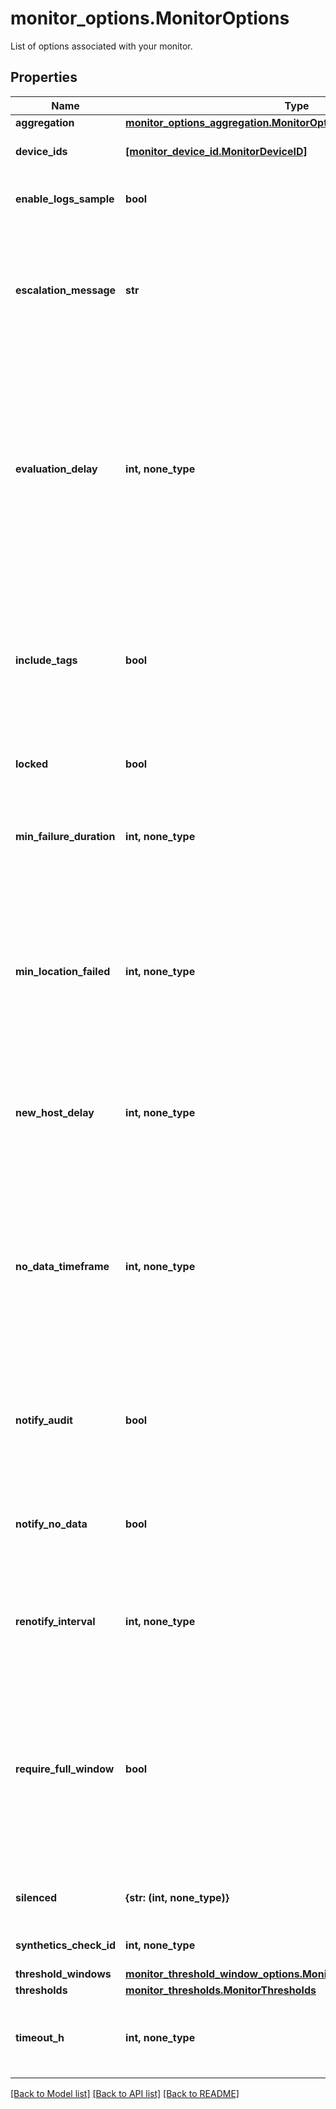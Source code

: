# monitor_options.MonitorOptions

List of options associated with your monitor.
## Properties
Name | Type | Description | Notes
------------ | ------------- | ------------- | -------------
**aggregation** | [**monitor_options_aggregation.MonitorOptionsAggregation**](MonitorOptionsAggregation.md) |  | [optional] 
**device_ids** | [**[monitor_device_id.MonitorDeviceID]**](MonitorDeviceID.md) | IDs of the device the Synthetics monitor is running on. | [optional] [readonly] 
**enable_logs_sample** | **bool** | Whether or not to send a log sample when the log monitor triggers. | [optional] 
**escalation_message** | **str** | A message to include with a re-notification. Supports the &#x60;@username&#x60; notification we allow elsewhere. Not applicable if &#x60;renotify_interval&#x60; is &#x60;None&#x60;. | [optional]  if omitted the server will use the default value of 'none'
**evaluation_delay** | **int, none_type** | Time (in seconds) to delay evaluation, as a non-negative integer. For example, if the value is set to &#x60;300&#x60; (5min), the timeframe is set to &#x60;last_5m&#x60; and the time is 7:00, the monitor evaluates data from 6:50 to 6:55. This is useful for AWS CloudWatch and other backfilled metrics to ensure the monitor always has data during evaluation. | [optional] 
**include_tags** | **bool** | A Boolean indicating whether notifications from this monitor automatically inserts its triggering tags into the title.  **Examples** - If &#x60;True&#x60;, &#x60;[Triggered on {host:h1}] Monitor Title&#x60; - If &#x60;False&#x60;, &#x60;[Triggered] Monitor Title&#x60; | [optional]  if omitted the server will use the default value of True
**locked** | **bool** | Whether or not the monitor is locked (only editable by creator and admins). | [optional] 
**min_failure_duration** | **int, none_type** | How long the test should be in failure before alerting (integer, number of seconds, max 7200). | [optional]  if omitted the server will use the default value of 0
**min_location_failed** | **int, none_type** | The minimum number of locations in failure at the same time during at least one moment in the &#x60;min_failure_duration&#x60; period (&#x60;min_location_failed&#x60; and &#x60;min_failure_duration&#x60; are part of the advanced alerting rules - integer, &gt;&#x3D; 1). | [optional]  if omitted the server will use the default value of 1
**new_host_delay** | **int, none_type** | Time (in seconds) to allow a host to boot and applications to fully start before starting the evaluation of monitor results. Should be a non negative integer. | [optional]  if omitted the server will use the default value of 300
**no_data_timeframe** | **int, none_type** | The number of minutes before a monitor notifies after data stops reporting. Datadog recommends at least 2x the monitor timeframe for metric alerts or 2 minutes for service checks. If omitted, 2x the evaluation timeframe is used for metric alerts, and 24 hours is used for service checks. | [optional] 
**notify_audit** | **bool** | A Boolean indicating whether tagged users is notified on changes to this monitor. | [optional]  if omitted the server will use the default value of False
**notify_no_data** | **bool** | A Boolean indicating whether this monitor notifies when data stops reporting. | [optional]  if omitted the server will use the default value of False
**renotify_interval** | **int, none_type** | The number of minutes after the last notification before a monitor re-notifies on the current status. It only re-notifies if it’s not resolved. | [optional] 
**require_full_window** | **bool** | A Boolean indicating whether this monitor needs a full window of data before it’s evaluated. We highly recommend you set this to &#x60;false&#x60; for sparse metrics, otherwise some evaluations are skipped. For “on average” “at all times” and “in total” aggregation, default is true. &#x60;False&#x60; otherwise. | [optional]  if omitted the server will use the default value of True
**silenced** | **{str: (int, none_type)}** | Information about the downtime applied to the monitor. | [optional] 
**synthetics_check_id** | **int, none_type** | ID of the corresponding Synthetic check. | [optional] 
**threshold_windows** | [**monitor_threshold_window_options.MonitorThresholdWindowOptions**](MonitorThresholdWindowOptions.md) |  | [optional] 
**thresholds** | [**monitor_thresholds.MonitorThresholds**](MonitorThresholds.md) |  | [optional] 
**timeout_h** | **int, none_type** | The number of hours of the monitor not reporting data before it automatically resolves from a triggered state. | [optional] 

[[Back to Model list]](../README.md#documentation-for-models) [[Back to API list]](../README.md#documentation-for-api-endpoints) [[Back to README]](../README.md)


